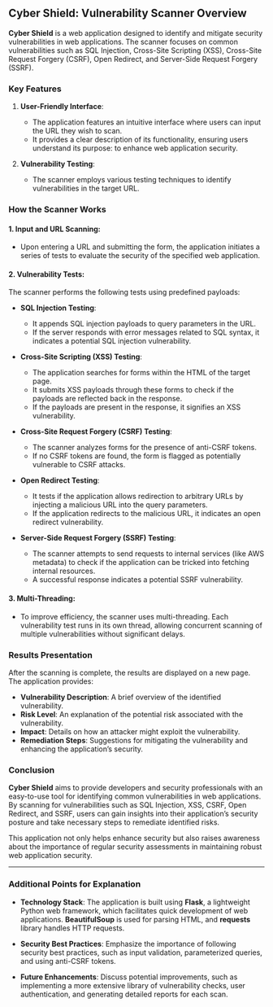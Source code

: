 ## Cyber Shield: Vulnerability Scanner Overview

**Cyber Shield** is a web application designed to identify and mitigate security vulnerabilities in web applications. The scanner focuses on common vulnerabilities such as SQL Injection, Cross-Site Scripting (XSS), Cross-Site Request Forgery (CSRF), Open Redirect, and Server-Side Request Forgery (SSRF). 

### Key Features

1. **User-Friendly Interface**:
   - The application features an intuitive interface where users can input the URL they wish to scan. 
   - It provides a clear description of its functionality, ensuring users understand its purpose: to enhance web application security.

2. **Vulnerability Testing**:
   - The scanner employs various testing techniques to identify vulnerabilities in the target URL.

### How the Scanner Works

#### 1. **Input and URL Scanning**:
   - Upon entering a URL and submitting the form, the application initiates a series of tests to evaluate the security of the specified web application.

#### 2. **Vulnerability Tests**:
   The scanner performs the following tests using predefined payloads:

   - **SQL Injection Testing**:
     - It appends SQL injection payloads to query parameters in the URL.
     - If the server responds with error messages related to SQL syntax, it indicates a potential SQL injection vulnerability.

   - **Cross-Site Scripting (XSS) Testing**:
     - The application searches for forms within the HTML of the target page.
     - It submits XSS payloads through these forms to check if the payloads are reflected back in the response.
     - If the payloads are present in the response, it signifies an XSS vulnerability.

   - **Cross-Site Request Forgery (CSRF) Testing**:
     - The scanner analyzes forms for the presence of anti-CSRF tokens.
     - If no CSRF tokens are found, the form is flagged as potentially vulnerable to CSRF attacks.

   - **Open Redirect Testing**:
     - It tests if the application allows redirection to arbitrary URLs by injecting a malicious URL into the query parameters.
     - If the application redirects to the malicious URL, it indicates an open redirect vulnerability.

   - **Server-Side Request Forgery (SSRF) Testing**:
     - The scanner attempts to send requests to internal services (like AWS metadata) to check if the application can be tricked into fetching internal resources.
     - A successful response indicates a potential SSRF vulnerability.

#### 3. **Multi-Threading**:
   - To improve efficiency, the scanner uses multi-threading. Each vulnerability test runs in its own thread, allowing concurrent scanning of multiple vulnerabilities without significant delays.

### Results Presentation

After the scanning is complete, the results are displayed on a new page. The application provides:

- **Vulnerability Description**: A brief overview of the identified vulnerability.
- **Risk Level**: An explanation of the potential risk associated with the vulnerability.
- **Impact**: Details on how an attacker might exploit the vulnerability.
- **Remediation Steps**: Suggestions for mitigating the vulnerability and enhancing the application’s security.

### Conclusion

**Cyber Shield** aims to provide developers and security professionals with an easy-to-use tool for identifying common vulnerabilities in web applications. By scanning for vulnerabilities such as SQL Injection, XSS, CSRF, Open Redirect, and SSRF, users can gain insights into their application’s security posture and take necessary steps to remediate identified risks.

This application not only helps enhance security but also raises awareness about the importance of regular security assessments in maintaining robust web application security.

--- 

### Additional Points for Explanation

- **Technology Stack**: The application is built using **Flask**, a lightweight Python web framework, which facilitates quick development of web applications. **BeautifulSoup** is used for parsing HTML, and **requests** library handles HTTP requests.
  
- **Security Best Practices**: Emphasize the importance of following security best practices, such as input validation, parameterized queries, and using anti-CSRF tokens.

- **Future Enhancements**: Discuss potential improvements, such as implementing a more extensive library of vulnerability checks, user authentication, and generating detailed reports for each scan.